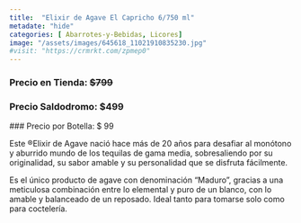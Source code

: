 ```yaml
---
title:  "Elixir de Agave El Capricho 6/750 ml"
metadate: "hide"
categories: [ Abarrotes-y-Bebidas, Licores]
image: "/assets/images/645618_11021910835230.jpg"
#visit: "https://crmrkt.com/zpmep0"
---
```


### Precio en Tienda:  ~~$799~~
### Precio Saldodromo:   $499
### Precio por Botella:  $ 99

Este ®Elixir de Agave nació hace más de 20 años para desafiar al monótono y aburrido mundo de los tequilas de gama media, sobresaliendo por su originalidad, su sabor amable y su personalidad que se disfruta fácilmente. 

Es el único producto de agave con denominación “Maduro”, gracias a una meticulosa combinación entre lo elemental y puro de un blanco, con lo amable y balanceado de un reposado. Ideal tanto para tomarse solo como para coctelería.
